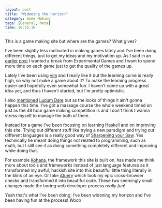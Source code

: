 ```yaml
---
layout: post
title: "Widening the horizon"
category: Game Making
tags: [General, Meta]
time: 16:15:16
---
```

This is a game making site but where are the games? What gives?

I've been slightly less motivated in making games lately and I've been doing different things, just to get my ideas and my motivation up. As I said in an [earlier post][post1] I wanted a break from Experimental Games and I want to spend more time on each game just to get the quality of the games up. 

Lately I've been using [vim][vim] and I really like it but the learning curve is really high, so why not make a game about it? To make the learning progress easier and hopefully even somewhat fun. I haven't come up with a great idea yet, and thus I haven't started, but I'm pretty optimistic.

I also [mentioned][post2] [Ludum Dare][ld] but as the looks of things it ain't gonna happen this time. I've got a massage course the whole weekend timed on just as the 48 hour game making competition is and I don't think I wanna stress myself to manage the both of them. 

Instead for a game I've been focusing on learning [Haskell][haskell] and on improving this site. Trying out different stuff like trying a new paradigm and trying out different languages is a really good way of [Sharpening your Saw][saw]. Yes technically he meant doing things not related to programming, such as math, but I still see it as doing something completely different and improving while doing that.

For example [Kohana][kohana], the framework this site is built on, has made me think more about tools and frameworks instead of just language features as it transformed my awful, hackish site into this beautiful little thing literally in the blink of an eye. Or take [jQuery][jquery] which took my epic cross-browser checks and transformed it into beautiful code. These two seemingly small changes made the boring web developer process *really fun*!

Yeah that's what I've been doing; I've been widening my horizon and I've been having fun at the process! *Wooo*

[post1]: /blog/the_experimental_games
[post2]: /blog/no_game_this_month
[ld]: http://www.ludumdare.com/
[haskell]: http://haskell.org/
[vim]: http://www.vim.org/
[saw]: http://www.codinghorror.com/blog/2009/03/sharpening-the-saw.html
[kohana]: http://kohanaphp.com/
[ruby]: http://rubyonrails.org/
[jquery]: http://jquery.com/

